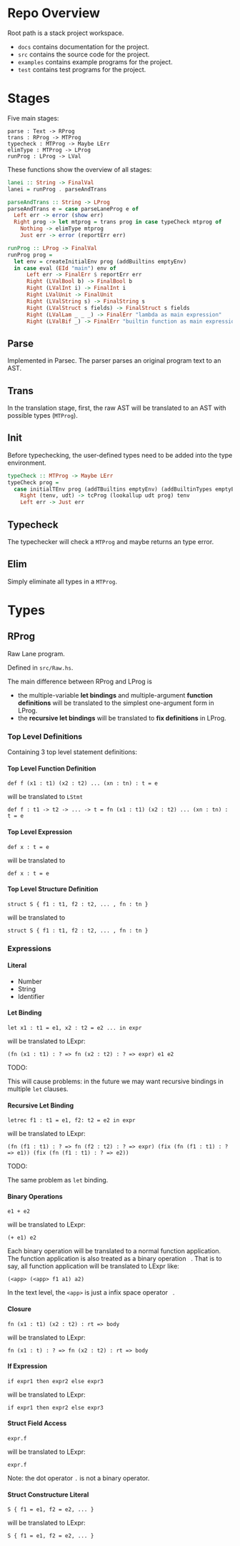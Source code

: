 # Repo Overview

Root path is a stack project workspace.

* `docs` contains documentation for the project.
* `src` contains the source code for the project.
* `examples` contains example programs for the project.
* `test` contains test programs for the project.

# Stages

Five main stages:

```
parse : Text -> RProg 
trans : RProg -> MTProg 
typecheck : MTProg -> Maybe LErr
elimType : MTProg -> LProg
runProg : LProg -> LVal 
```

These functions show the overview of all stages:

```haskell
lanei :: String -> FinalVal 
lanei = runProg . parseAndTrans 

parseAndTrans :: String -> LProg
parseAndTrans e = case parseLaneProg e of
  Left err -> error (show err)
  Right prog -> let mtprog = trans prog in case typeCheck mtprog of 
    Nothing -> elimType mtprog
    Just err -> error (reportErr err)

runProg :: LProg -> FinalVal
runProg prog = 
  let env = createInitialEnv prog (addBuiltins emptyEnv)
  in case eval (EId "main") env of
      Left err -> FinalErr $ reportErr err
      Right (LValBool b) -> FinalBool b
      Right (LValInt i) -> FinalInt i
      Right LValUnit -> FinalUnit
      Right (LValString s) -> FinalString s
      Right (LValStruct s fields) -> FinalStruct s fields
      Right (LValLam _ _ _) -> FinalErr "lambda as main expression"
      Right (LValBif _) -> FinalErr "builtin function as main expression"
```

## Parse

Implemented in Parsec. The parser parses an original program text to an AST. 

## Trans

In the translation stage, first, the raw AST will be translated to an AST with possible types (`MTProg`). 

## Init

Before typechecking, the user-defined types need to be added into the type environment. 

```haskell
typeCheck :: MTProg -> Maybe LErr
typeCheck prog =
  case initialTEnv prog (addTBuiltins emptyEnv) (addBuiltinTypes emptyEnv) of
    Right (tenv, udt) -> tcProg (lookallup udt prog) tenv
    Left err -> Just err
```

## Typecheck

The typechecker will check a `MTProg` and maybe returns an type error. 

## Elim

Simply eliminate all types in a `MTProg`. 

# Types

## RProg

Raw Lane program.

Defined in `src/Raw.hs`. 

The main difference between RProg and LProg is 

* the multiple-variable **let bindings** and multiple-argument **function definitions** will be translated to the simplest one-argument form in LProg.
* the **recursive let bindings** will be translated to **fix definitions** in LProg.

### Top Level Definitions

Containing 3 top level statement definitions: 

#### Top Level Function Definition

```
def f (x1 : t1) (x2 : t2) ... (xn : tn) : t = e
```

will be translated to `LStmt`

```
def f : t1 -> t2 -> ... -> t = fn (x1 : t1) (x2 : t2) ... (xn : tn) : t = e
```

#### Top Level Expression

```
def x : t = e 
```

will be translated to 

```
def x : t = e
```

#### Top Level Structure Definition 

```
struct S { f1 : t1, f2 : t2, ... , fn : tn }
```

will be translated to 

```
struct S { f1 : t1, f2 : t2, ... , fn : tn }
```

### Expressions 

#### Literal

* Number
* String
* Identifier

#### Let Binding 

```
let x1 : t1 = e1, x2 : t2 = e2 ... in expr
```

will be translated to LExpr:

```
(fn (x1 : t1) : ? => fn (x2 : t2) : ? => expr) e1 e2
```

TODO: 

This will cause problems: in the future we may want recursive bindings in multiple `let` clauses. 

#### Recursive Let Binding

```
letrec f1 : t1 = e1, f2: t2 = e2 in expr 
```

will be translated to LExpr:

```
(fn (f1 : t1) : ? => fn (f2 : t2) : ? => expr) (fix (fn (f1 : t1) : ? => e1)) (fix (fn (f1 : t1) : ? => e2)) 
```

TODO: 

The same problem as `let` binding.

#### Binary Operations 

```
e1 + e2
```

will be translated to LExpr:

```
(+ e1) e2
```

Each binary operation will be translated to a normal function application. The function application is also treated as a binary operation ` `. That is to say, all function application will be translated to LExpr like:

`(<app> (<app> f1 a1) a2)`

In the text level, the `<app>` is just a infix space operator ` `.

#### Closure 

```
fn (x1 : t1) (x2 : t2) : rt => body
```

will be translated to LExpr:

```
fn (x1 : t) : ? => fn (x2 : t2) : rt => body
```

#### If Expression 

```
if expr1 then expr2 else expr3
```

will be translated to LExpr:

```
if expr1 then expr2 else expr3
```

#### Struct Field Access

```
expr.f
```

will be translated to LExpr:

```
expr.f
```

Note: the dot operator `.` is not a binary operator.

#### Struct Constructure Literal

```
S { f1 = e1, f2 = e2, ... }
```

will be translated to LExpr:

```
S { f1 = e1, f2 = e2, ... }
```